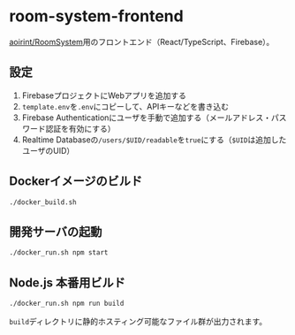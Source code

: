 # room-system-frontend
[aoirint/RoomSystem](https://github.com/aoirint/RoomSystem)用のフロントエンド（React/TypeScript、Firebase）。

## 設定
1. FirebaseプロジェクトにWebアプリを追加する
2. `template.env`を`.env`にコピーして、APIキーなどを書き込む
3. Firebase Authenticationにユーザを手動で追加する（メールアドレス・パスワード認証を有効にする）
4. Realtime Databaseの`/users/$UID/readable`を`true`にする（`$UID`は追加したユーザのUID）

## Dockerイメージのビルド
```bash
./docker_build.sh
```

## 開発サーバの起動
```bash
./docker_run.sh npm start
```

## Node.js 本番用ビルド
```bash
./docker_run.sh npm run build
```

`build`ディレクトリに静的ホスティング可能なファイル群が出力されます。
